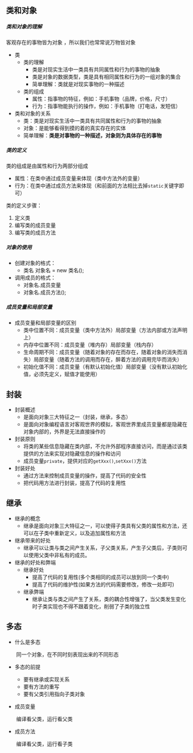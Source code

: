 ## 类和对象	

##### 类和对象的理解

客观存在的事物皆为对象 ，所以我们也常常说万物皆对象

- 类
  - 类的理解
    - 类是对现实生活中一类具有共同属性和行为的事物的抽象
    - 类是对象的数据类型，类是具有相同属性和行为的一组对象的集合
    - 简单理解：类就是对现实事物的一种描述
  - 类的组成
    - 属性：指事物的特征，例如：手机事物（品牌，价格，尺寸）
    - 行为：指事物能执行的操作，例如：手机事物（打电话，发短信）
- 类和对象的关系
  - 类：类是对现实生活中一类具有共同属性和行为的事物的抽象
  - 对象：是能够看得到摸的着的真实存在的实体
  - 简单理解：**类是对事物的一种描述，对象则为具体存在的事物**

##### 类的定义

类的组成是由属性和行为两部分组成

- 属性：在类中通过成员变量来体现（类中方法外的变量）
- 行为：在类中通过成员方法来体现（和前面的方法相比去掉`static`关键字即可）

类的定义步骤：

1. 定义类
2. 编写类的成员变量
3. 编写类的成员方法

##### 对象的使用

- 创建对象的格式：
  - 类名 对象名 = new 类名();
- 调用成员的格式：
  - 对象名.成员变量
  - 对象名.成员方法();

##### 成员变量和局部变量

* 成员变量和局部变量的区别
  * 类中位置不同：成员变量（类中方法外）局部变量（方法内部或方法声明上）
  * 内存中位置不同：成员变量（堆内存）局部变量（栈内存）
  * 生命周期不同：成员变量（随着对象的存在而存在，随着对象的消失而消失）局部变量（随着方法的调用而存在，醉着方法的调用完毕而消失）
  * 初始化值不同：成员变量（有默认初始化值）局部变量（没有默认初始化值，必须先定义，赋值才能使用）

## 封装

* 封装概述
  * 是面向对象三大特征之一（封装，继承，多态）
  * 是面向对象编程语言对客观世界的模拟，客观世界里成员变量都是隐藏在对象内部的，外界是无法直接操作的
* 封装原则
  * 将类的某些信息隐藏在类内部，不允许外部程序直接访问，而是通过该类提供的方法来实现对隐藏信息的操作和访问
  * 成员变量`private`，提供对应的`getXxx()`,`setXxx()`方法
* 封装好处
  * 通过方法来控制成员变量的操作，提高了代码的安全性
  * 把代码用方法进行封装，提高了代码的复用性

## 继承

- 继承的概念
  - 继承是面向对象三大特征之一，可以使得子类具有父类的属性和方法，还可以在子类中重新定义，以及追加属性和方法
- 继承带来的好处
  - 继承可以让类与类之间产生关系，子父类关系，产生子父类后，子类则可以使用父类中非私有的成员。
- 继承的好处和弊端
  - 继承好处
    - 提高了代码的复用性(多个类相同的成员可以放到同一个类中)
    - 提高了代码的维护性(如果方法的代码需要修改，修改一处即可)
  - 继承弊端
    - 继承让类与类之间产生了关系，类的耦合性增强了，当父类发生变化时子类实现也不得不跟着变化，削弱了子类的独立性

## 多态

- 什么是多态

  ​	同一个对象，在不同时刻表现出来的不同形态

- 多态的前提

  - 要有继承或实现关系
  - 要有方法的重写
  - 要有父类引用指向子类对象

- 成员变量

  ​	编译看父类，运行看父类

- 成员方法

  ​	编译看父类，运行看子类